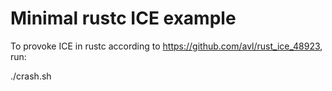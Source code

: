 # Minimal rustc ICE example


To provoke ICE in rustc according to https://github.com/avl/rust_ice_48923, run:

./crash.sh




